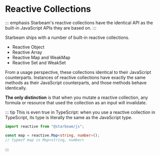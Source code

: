 # Reactive Collections

::: emphasis
Starbeam's reactive collections have the identical API as the built-in JavaScript APIs they are
based on.
:::

Starbeam ships with a number of built-in reactive collections.

- Reactive Object
- Reactive Array
- Reactive Map and WeakMap
- Reactive Set and WeakSet

From a usage perspective, these collections identical to their JavaScript counterparts. Instances of
reactive collections have exactly the same methods as their JavaScript counterparts, and those
methods behave identically.

**The only distinction** is that when you mutate a reactive collection, any formula or resource
that used the collection as an input will invalidate.

::: tip
This is even true in TypeScript: when you use a reactive collection in TypeScript, its type is
literally the same as the JavaScript type.

```ts
import reactive from "@starbeam/js";

const map = reactive.Map<string, number>();
// typeof map is Map<string, number>
```

:::

